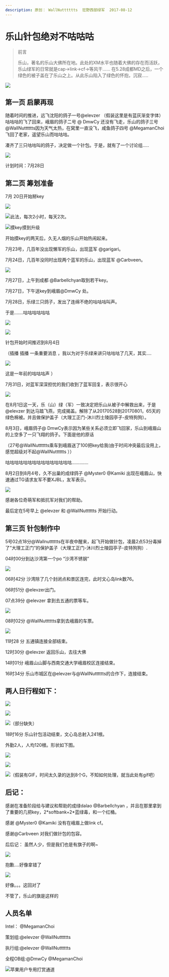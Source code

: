 ```yaml
---
description: 原创： WallNutttttts  狂野西部绿军  2017-08-12
---
```


# 乐山针包绝对不咕咕咕

> 前言
>
> 乐山，著名的乐山大佛所在地。此处的XM水平也随着大佛的存在而活跃，乐山绿军的日常就是cap→link→cf→等风干…… 在5.28成都MD之后，一个绿色的被子盖在了乐山之上。从此乐山陷入了绿色的怀抱，沉寂…..

![](https://i.loli.net/2019/06/30/5d18ce158342f81310.jpg)

## **第一页 启蒙再现**

随着时间的推进，远飞沈阳的鸽子一号@elevzer （假装这里是有蓝灰渐变字体）咕咕咕的飞了回来，峨眉的鸽子二号 @ DmwCy 还没有飞走，乐山的鸽子三号@WallNutttttts因为天气太热，在窝里一直没飞，咸鱼鸽子四号 @MegamanChoi飞回了老家，遥望乐山而咕咕咕。

凑齐了三只咕咕叫的鸽子，决定做一个针包。于是，就有了一个讨论组…..

![](https://i.loli.net/2019/06/30/5d18ce15d1fc731254.jpg)

计划时间：7月28日

## **第二页 筹划准备**

7月 20日开始掰key

![](https://i.loli.net/2019/06/30/5d18ce15a794843345.jpg)

![&#x6B64;&#x6CD5;&#xFF0C;&#x6BCF;&#x6B21;2&#x5C0F;&#x65F6;&#xFF0C;&#x6BCF;&#x5929;2&#x6B21;&#x3002;](https://i.loli.net/2019/06/30/5d18ce159608b47285.jpg)

![&#x6478;key&#x6478;&#x5230;&#x5347;&#x7EA7;](https://i.loli.net/2019/06/30/5d18ce15f109e37270.jpg)

开始摸key的两天后，久无人烟的乐山开始热闹起来。

7月23号，几百年没出现懒军的乐山，出现蓝军 @garigari。

7月24日，几百年没同时出现两个蓝军的乐山，出现蓝军 @Carbveen。

![](https://i.loli.net/2019/06/30/5d18ce15df12b40384.jpg)

7月27日，上午到成都 @Barbellchyan取到若干key。

7月27日，下午送key到峨眉@DmwCy 处。

7月28日，乐绿三只鸽子，发出了连绵不绝的咕咕咕叫声。

于是…….咕咕咕咕咕咕

![](https://i.loli.net/2019/06/30/5d18ce15e757569995.jpg)

![](https://i.loli.net/2019/06/30/5d18ce15bcc8786597.jpg)

针包开始时间推迟到8月4日

（插播 插播 一条重要消息 ，我以为对于乐绿来讲只咕咕咕了几天，其实….

![](https://i.loli.net/2019/06/30/5d18ce15b166466357.jpg)

这是一年前的咕咕咕声 ）

7月31日，对蓝军深深担忧的我们收到了蓝军回复，表示很开心

![](https://i.loli.net/2019/06/30/5d18ce15c720681264.jpeg)

在8月1日这一天，乐（山）绿（军）一致决定把乐山从被子中解救出来，于是 @elevzer 到达马踏飞燕，完成揭盖。解除了从20170528到20170801，65天的绿色棉被。并且做保护盖子（大理工正门-沐川烈士陵园亭子-皮特狗狗）。

8月3日，峨眉鸽子@ DmwCy表示因为某些关系必须立即飞回家，乐山到峨眉山的上空多了一只飞翔的鸽子。下面是他的原话

（27号@WallNutttttts乘车到峨眉送了100把key给我\(由于时间冲突最后没用上，感觉超级对不起@WallNutttttts ））

咕咕咕咕咕咕咕咕咕咕咕咕咕咕咕………….

8月2日到8月4号，久不出巢的成绿鸽子 @Myster0 @Kamiki 出现在峨眉山，快速通过TG请求友军不要XJBL，友军表示。

![](https://i.loli.net/2019/06/30/5d18ce3f9859f34601.jpg)

感谢各位奇萌军和抵抗军对我们的帮助。

最后定在5号早上 @elevzer 和 @WallNutttttts 开始行动。

## **第三页 针包制作中**

5号02点18分@Wallnutttttts在半夜中醒来，起飞开始做针包，凌晨2点53分毒掉了”大理工正门”的保护盖子（大理工正门-沐川烈士陵园亭子-皮特狗狗）.

04时00分到达沙湾第一个po “沙湾不锈钢”

![](https://i.loli.net/2019/06/30/5d18ce3fa3e1f99458.jpg)

06时42分 沙湾除了几个封闭点和景区连完，此时文心岛link数76。

06时51分 @elevzer出门。

07点39分 @elevzer 拿到去五通的票等车。

![](https://i.loli.net/2019/06/30/5d18ce400666365627.jpg)

08时02分 @WallNutttttts拿到去峨眉的车票。

![](https://i.loli.net/2019/06/30/5d18ce3fd7d1742028.jpg)

11时28 分 五通镇连接全部结束。

12时30分 @elevzer 返回乐山，去往大佛

14时01分 峨眉山山脚与西南交通大学峨眉校区连接结束。

16时34分 乐山市城区在@elevzer与@WallNutttttts的合作下，连接结束。

## **两人日行程如下：**

![](https://i.loli.net/2019/06/30/5d18ce3fc970663101.jpg)

![](https://i.loli.net/2019/06/30/5d18ce3fe52ef32441.jpg)

![&#xFF08;&#x90E8;&#x5206;&#x7F3A;&#x5931;&#xFF09;](https://i.loli.net/2019/06/30/5d18ce3fef49467208.jpg)

18时16分 乐山针包活动结束，文心岛总射入241根。

外勤2人，人均120根。形状如下图。

![](https://i.loli.net/2019/06/30/5d18ce400f27344879.jpg)

![](https://i.loli.net/2019/06/30/5d18ce3fb62fa33489.jpg)

![&#xFF08;&#x5047;&#x88C5;&#x6709;GIF&#xFF0C;&#x65F6;&#x95F4;&#x592A;&#x4E45;&#x5F55;&#x7684;&#x8FBE;&#x5230;8&#x4E2A;G&#xFF0C;&#x4E0D;&#x77E5;&#x5982;&#x4F55;&#x5904;&#x7406;&#xFF0C;&#x5C31;&#x5F53;&#x6B64;&#x5904;&#x6709;gif&#x5427;&#xFF09;](https://i.loli.net/2019/06/30/5d18ce3fac90432731.jpg)

## **后记：**

感谢在准备阶段给与建议和帮助的成绿dalao @Barbellchyan ，并且在那里拿到了重要的几把key，2\*softbank+2\*蓝绿毒，和一个红桶。

感谢 @Myster0 @Kamiki 没有在峨眉上做link cf。

感谢@Carbveen 对我们做针包的包容。

后后记： 虽然人少，但是我们也是有旗子的啊~

![](https://i.loli.net/2019/06/30/5d18ce49dd40e29801.jpg)

抱歉….好像拿错了

![](https://i.loli.net/2019/06/30/5d18ce49ecd9f86499.jpg)

好像。。。这回对了

不管了，乐山的旗是这样的

## **人员名单**

Intel： @MegamanChoi

策划组:@elevzer @WallNutttttts

执行组:@elevzer @WallNutttttts

全程OB组:@DmwCy @MegamanChoi

![&#x82F9;&#x679C;&#x7528;&#x6237;&#x4E13;&#x7528;&#x6253;&#x8D4F;&#x901A;&#x9053;](https://i.loli.net/2019/06/30/5d18ce49cdb5e61421.jpg)

